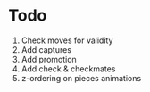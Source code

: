 # Todo

1. Check moves for validity
2. Add captures
3. Add promotion
4. Add check & checkmates
5. z-ordering on pieces animations
